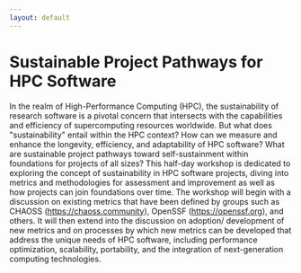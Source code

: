 ```yaml
---
layout: default
---
```


# Sustainable Project Pathways for HPC Software

In the realm of High-Performance Computing (HPC), the sustainability of research software is a pivotal concern that intersects with the capabilities and efficiency of supercomputing resources worldwide. But what does "sustainability" entail within the HPC context? How can we measure and enhance the longevity, efficiency, and adaptability of HPC software? What are sustainable project pathways toward self-sustainment within foundations for projects of all sizes? This half-day workshop is dedicated to exploring the concept of sustainability in HPC software projects, diving into metrics and methodologies for assessment and improvement as well as how projects can join foundations over time. The workshop will begin with a discussion on existing metrics that have been defined by groups such as CHAOSS (https://chaoss.community), OpenSSF (https://openssf.org), and others. It will then extend into the discussion on adoption/ development of new metrics and on processes by which new metrics can be developed that address the unique needs of HPC software, including performance optimization, scalability, portability, and the integration of next-generation computing technologies. 

